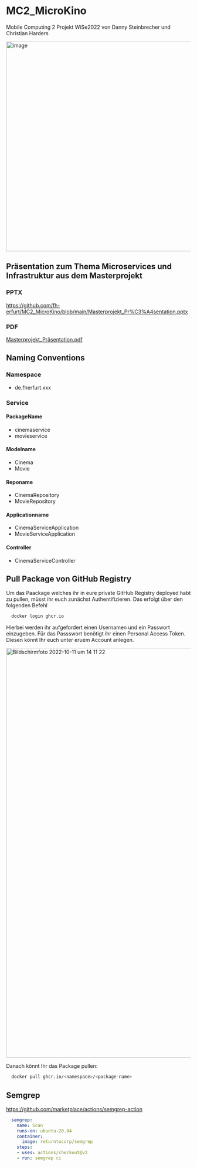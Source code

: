 # MC2_MicroKino
Mobile Computing 2 Projekt WiSe2022 von Danny Steinbrecher und Christian Harders

<img width="572" alt="image" src="https://user-images.githubusercontent.com/46423967/200379177-404b01a7-8d8a-4de7-8753-7dd601050fed.png">


## Präsentation zum Thema Microservices und Infrastruktur aus dem Masterprojekt
### PPTX
https://github.com/fh-erfurt/MC2_MicroKino/blob/main/Masterprojekt_Pr%C3%A4sentation.pptx

### PDF
[Masterprojekt_Präsentation.pdf](https://github.com/fh-erfurt/MC2_MicroKino/files/9821293/Masterprojekt_Prasentation.pdf)

## Naming Conventions

### Namespace
- de.fherfurt.xxx

### Service
#### PackageName
- cinemaservice
- movieservice

#### Modelname
- Cinema
- Movie

#### Reponame
- CinemaRepository
- MovieRepository

#### Applicationname
- CinemaServiceApplication
- MovieServiceApplication

#### Controller
- CinemaServiceController





## Pull Package von GitHub Registry
Um das Paackage welches ihr in eure private GitHub Registry deployed habt zu pullen, müsst ihr euch zunächst Authentifizieren. Das erfolgt über den folgenden Befehl

``` bash
  docker login ghcr.io
```

Hierbei werden ihr aufgefordert einen Usernamen und ein Passwort einzugeben. Für das Passswort benötigt ihr einen Personal Access Token. Diesen könnt Ihr euch unter eruem Account anlegen.


<img width="1117" alt="Bildschirmfoto 2022-10-11 um 14 11 22" src="https://user-images.githubusercontent.com/46423967/195088292-d74ce8ed-251d-4513-8f2f-db2f6e3d99b4.png">

Danach könnt Ihr das Package pullen:

``` bash
  docker pull ghcr.io/<namespace>/<package-name>
```

## Semgrep
https://github.com/marketplace/actions/semgrep-action

``` yaml
  semgrep:
    name: Scan
    runs-on: ubuntu-20.04
    container:
      image: returntocorp/semgrep
    steps:
    - uses: actions/checkout@v3
    - run: semgrep ci
 ```
